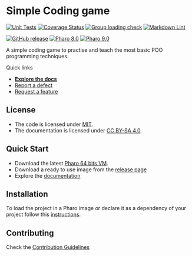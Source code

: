 # Simple Coding game



[![Unit Tests](https://github.com/fedemiodo/MCPDev/actions/workflows/unit-tests.yml/badge.svg)](https://github.com/fedemiodo/MCPDev/actions/workflows/unit-tests.yml/badge.svg)
[![Coverage Status](https://codecov.io/github/fedemiodo/MCPDev/coverage.svg?branch=release-candidate)](https://codecov.io/gh/fedemiodo/MCPDev/branch/release-candidate)
[![Group loading check](https://github.com/fedemiodo/MCPDev/actions/workflows/loading-groups.yml/badge.svg)](https://github.com/fedemiodo/MCPDev/actions/workflows/loading-groups.yml)
[![Markdown Lint](https://github.com/fedemiodo/MCPDev/actions/workflows/markdown-lint.yml/badge.svg)](https://github.com/fedemiodo/MCPDev/actions/workflows/markdown-lint.yml)

[![GitHub release](https://img.shields.io/github/release/fedemiodo/MCPDev.svg)](https://github.com/fedemiodo/MCPDev/releases/latest)
[![Pharo 8.0](https://img.shields.io/badge/Pharo-8.0-informational)](https://pharo.org)
[![Pharo 9.0](https://img.shields.io/badge/Pharo-9.0-informational)](https://pharo.org)

A simple coding game to practise and teach the most basic POO programming techniques.

Quick links

- [**Explore the docs**](docs/)
- [Report a defect](https://github.com/fedemiodo/MCPDev/issues/new?labels=Type%3A+Defect)
- [Request a feature](https://github.com/fedemiodo/MCPDev/issues/new?labels=Type%3A+Feature)

## License

- The code is licensed under [MIT](LICENSE).
- The documentation is licensed under [CC BY-SA 4.0](http://creativecommons.org/licenses/by-sa/4.0/).

## Quick Start

- Download the latest [Pharo 64 bits VM](https://get.pharo.org/64/).
- Download a ready to use image from the [release page](https://github.com/fedemiodo/MCPDev/releases/latest)
- Explore the [documentation](docs/)

## Installation

To load the project in a Pharo image or declare it as a dependency of your
project follow this [instructions](docs/Installation.md).

## Contributing

Check the [Contribution Guidelines](CONTRIBUTING.md)
